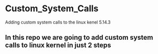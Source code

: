 # Custom_System_Calls
Adding custom system calls to the linux kenel 5.14.3
## In this repo we are going to add custom system calls to linux kernel in just 2 steps
